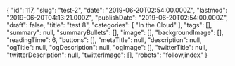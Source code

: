 {
    "id": 117,
    "slug": "test-2",
    "date": "2019-06-20T02:54:00.000Z",
    "lastmod": "2019-06-20T04:13:21.000Z",
    "publishDate": "2019-06-20T02:54:00.000Z",
    "draft": false,
    "title": "test 8",
    "categories": [
        "In the Cloud"
    ],
    "tags": [],
    "summary": null,
    "summaryBullets": [],
    "image": [],
    "backgroundImage": [],
    "readingTime": 6,
    "buttons": [],
    "metaTitle": null,
    "description": null,
    "ogTitle": null,
    "ogDescription": null,
    "ogImage": [],
    "twitterTitle": null,
    "twitterDescription": null,
    "twitterImage": [],
    "robots": "follow,index"
}
